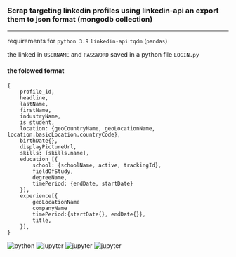 ### Scrap targeting linkedin profiles using linkedin-api an export them to json format (mongodb collection)

---
requirements for `python 3.9`
`linkedin-api` `tqdm` (`pandas`)

the linked in `USERNAME` and `PASSWORD` saved in a python file `LOGIN.py`

#### the folowed format

```
{
    profile_id,
    headline,
    lastName,
    firstName,
    industryName,
    is student,
    location: {geoCountryName, geoLocationName, location.basicLocation.countryCode},
    birthDate{},
    displayPictureUrl,
    skills: [skills.name],
    education [{
        school: {schoolName, active, trackingId},
        fieldOfStudy,
        degreeName,
        timePeriod: {endDate, startDate}
    }],
    experience[{
        geoLocationName
        companyName
        timePeriod:{startDate{}, endDate{}},
        title,
    }],
}
```

![python](https://img.shields.io/badge/python-grey?&logo=python)
![jupyter](https://img.shields.io/badge/jupyter-grey?&logo=jupyter)
![jupyter](https://img.shields.io/badge/pycharm-grey?&logo=pycharm)
![jupyter](https://img.shields.io/badge/linkedin-api-grey?&logo=linkedin)
